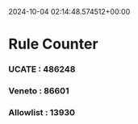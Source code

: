 2024-10-04 02:14:48.574512+00:00
# Rule Counter 
 ### UCATE : 486248

 ### Veneto : 86601

 ### Allowlist : 13930